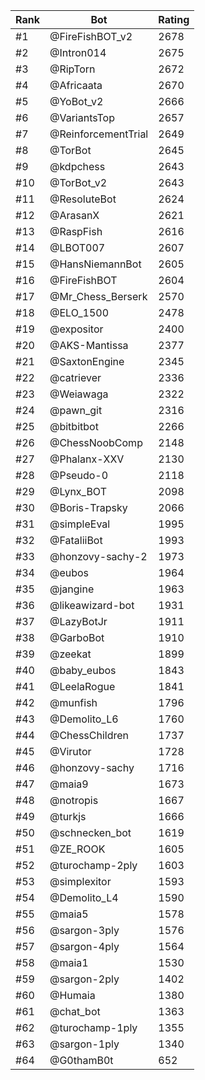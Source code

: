 Rank|Bot|Rating
---|---|---
#1|@FireFishBOT_v2|2678
#2|@Intron014|2675
#3|@RipTorn|2672
#4|@Africaata|2670
#5|@YoBot_v2|2666
#6|@VariantsTop|2657
#7|@ReinforcementTrial|2649
#8|@TorBot|2645
#9|@kdpchess|2643
#10|@TorBot_v2|2643
#11|@ResoluteBot|2624
#12|@ArasanX|2621
#13|@RaspFish|2616
#14|@LBOT007|2607
#15|@HansNiemannBot|2605
#16|@FireFishBOT|2604
#17|@Mr_Chess_Berserk|2570
#18|@ELO_1500|2478
#19|@expositor|2400
#20|@AKS-Mantissa|2377
#21|@SaxtonEngine|2345
#22|@catriever|2336
#23|@Weiawaga|2322
#24|@pawn_git|2316
#25|@bitbitbot|2266
#26|@ChessNoobComp|2148
#27|@Phalanx-XXV|2130
#28|@Pseudo-0|2118
#29|@Lynx_BOT|2098
#30|@Boris-Trapsky|2066
#31|@simpleEval|1995
#32|@FataliiBot|1993
#33|@honzovy-sachy-2|1973
#34|@eubos|1964
#35|@jangine|1963
#36|@likeawizard-bot|1931
#37|@LazyBotJr|1911
#38|@GarboBot|1910
#39|@zeekat|1899
#40|@baby_eubos|1843
#41|@LeelaRogue|1841
#42|@munfish|1796
#43|@Demolito_L6|1760
#44|@ChessChildren|1737
#45|@Virutor|1728
#46|@honzovy-sachy|1716
#47|@maia9|1673
#48|@notropis|1667
#49|@turkjs|1666
#50|@schnecken_bot|1619
#51|@ZE_ROOK|1605
#52|@turochamp-2ply|1603
#53|@simplexitor|1593
#54|@Demolito_L4|1590
#55|@maia5|1578
#56|@sargon-3ply|1576
#57|@sargon-4ply|1564
#58|@maia1|1530
#59|@sargon-2ply|1402
#60|@Humaia|1380
#61|@chat_bot|1363
#62|@turochamp-1ply|1355
#63|@sargon-1ply|1340
#64|@G0thamB0t|652

